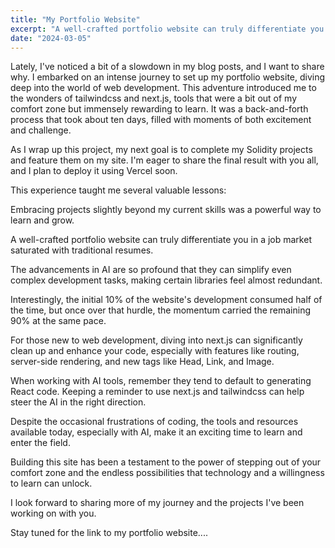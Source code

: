 ```yaml
---
title: "My Portfolio Website"
excerpt: "A well-crafted portfolio website can truly differentiate you in a job market saturated with traditional resumes."
date: "2024-03-05"
---
```


Lately, I've noticed a bit of a slowdown in my blog posts, and I want to share why. I embarked on an intense journey to set up my portfolio website, diving deep into the world of web development. This adventure introduced me to the wonders of tailwindcss and next.js, tools that were a bit out of my comfort zone but immensely rewarding to learn. It was a back-and-forth process that took about ten days, filled with moments of both excitement and challenge.

As I wrap up this project, my next goal is to complete my Solidity projects and feature them on my site. I'm eager to share the final result with you all, and I plan to deploy it using Vercel soon.

This experience taught me several valuable lessons:

Embracing projects slightly beyond my current skills was a powerful way to learn and grow.

A well-crafted portfolio website can truly differentiate you in a job market saturated with traditional resumes.

The advancements in AI are so profound that they can simplify even complex development tasks, making certain libraries feel almost redundant.

Interestingly, the initial 10% of the website's development consumed half of the time, but once over that hurdle, the momentum carried the remaining 90% at the same pace.

For those new to web development, diving into next.js can significantly clean up and enhance your code, especially with features like routing, server-side rendering, and new tags like Head, Link, and Image.

When working with AI tools, remember they tend to default to generating React code. Keeping a reminder to use next.js and tailwindcss can help steer the AI in the right direction.

Despite the occasional frustrations of coding, the tools and resources available today, especially with AI, make it an exciting time to learn and enter the field.

Building this site has been a testament to the power of stepping out of your comfort zone and the endless possibilities that technology and a willingness to learn can unlock. 

I look forward to sharing more of my journey and the projects I've been working on with you. 

Stay tuned for the link to my portfolio website....
